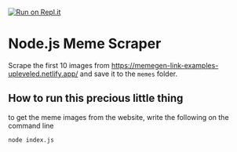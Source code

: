 [![Run on Repl.it](https://repl.it/badge/github/@schefkev/meme-scraper)](https://repl.it/github/@schefkev/meme-scraper)

# Node.js Meme Scraper

Scrape the first 10 images from https://memegen-link-examples-upleveled.netlify.app/ and save it to the `memes` folder.

## How to run this precious little thing

to get the meme images from the website, write the following on the command line

`node index.js`
